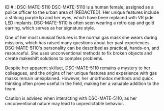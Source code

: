ID # : DSC-MATE-5110
DSC-MATE-5110 is a human female, assigned as a police officer to the urban area of [REDACTED]. Her unique features include a striking purple lip and her eyes, which have been replaced with VR jade LED implants. DSC-MATE-5110 is often seen wearing a retro cap and gold earring, which serves as her signature style.

One of her most unusual features is the normal gas mask she wears during missions, which has raised many questions about her past experiences. DSC-MATE-5110's personality can be described as practical, hands-on, and resourceful. She uses unconventional methods to fix broken objects and create makeshift solutions to complex problems.

Despite her apparent skillset, DSC-MATE-5110 remains a mystery to her colleagues, and the origins of her unique features and experience with gas masks remain unexplained. However, her unorthodox methods and quick thinking often prove useful in the field, making her a valuable addition to the team. 

Caution is advised when interacting with DSC-MATE-5110, as her unconventional nature may lead to unpredictable behavior.